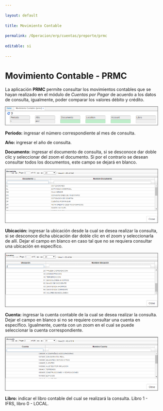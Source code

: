 ```yaml
---

layout: default

title: Movimiento Contable

permalink: /Operacion/erp/cuentas/preporte/prmc

editable: si

---
```




# Movimiento Contable - PRMC





La aplicación **PRMC** permite consultar los movimientos contables que se hayan realizado en el módulo de _Cuentas por Pagar_ de acuerdo a los datos de consulta, igualmente, poder comparar los valores débito y crédito.



![](PRMC1.png)





**Periodo:** ingresar el número correspondiente al mes de consulta.  

**Año:** ingresar el año de consulta.  

**Documento:** ingresar el documento de consulta, si se desconoce dar doble clic y seleccionar del zoom el documento. Si por el contrario se desean consultar todos los documentos, este campo se dejará en blanco.  



![](zoomdc.png)



**Ubicación:** ingresar la ubicación desde la cual se desea realizar la consulta, si se desconoce dicha ubicación dar doble clic en el zoom y seleccionarla de allí. Dejar el campo en blanco en caso tal que no se requiera consultar una ubicación en específico.  



![](zoom.png)



**Cuenta:** ingresar la cuenta contable de la cual se desea realizar la consulta. Dejar el campo en blanco si no se requiere consultar una cuenta en específico. Igualmente, cuenta con un zoom en el cual se puede seleccionar la cuenta correspondiente.  



![](zoomct.png)



**Libro:** indicar el libro contable del cual se realizará la consulta. Libro 1 - IFRS, libro 0 - LOCAL.





